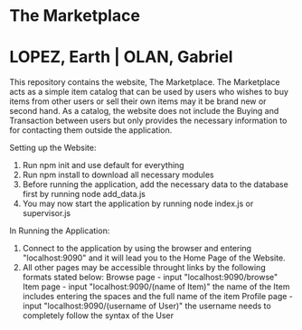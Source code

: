 # The Marketplace
# LOPEZ, Earth | OLAN, Gabriel

This repository contains the website, The Marketplace. The Marketplace acts as a simple item catalog that can be used by users who wishes to buy items from other users or sell their own items may it be brand new or second hand. As a catalog, the website does not include the Buying and Transaction between users but only provides the necessary information to for contacting them outside the application.

Setting up the Website:
1. Run npm init and use default for everything
2. Run npm install to download all necessary modules
3. Before running the application, add the necessary data to the database first by running node add_data.js
4. You may now start the application by running node index.js or supervisor.js

In Running the Application:
1. Connect to the application by using the browser and entering "localhost:9090" and it will lead you to the Home Page of the Website.
2. All other pages may be accessible throught links by the following formats stated below:
   Browse page - input "localhost:9090/browse"
   Item page - input "localhost:9090/(name of Item)" the name of the Item includes entering the spaces and the full name of the item
   Profile page - input "localhost:9090/(username of User)" the username needs to completely follow the syntax of the User
